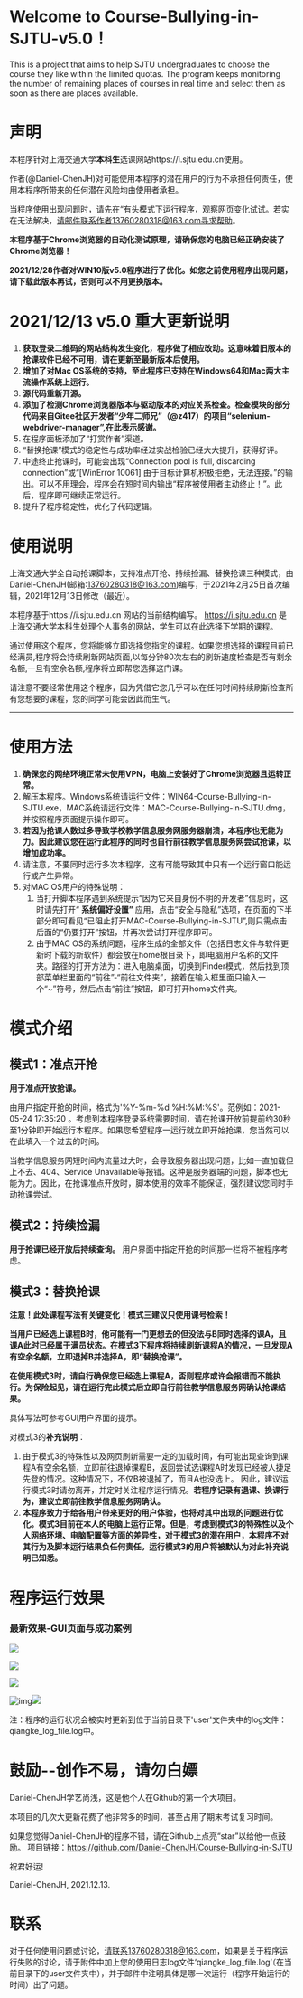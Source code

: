 # Welcome to Course-Bullying-in-SJTU-v5.0！

This is a project that aims to help SJTU undergraduates to choose the course they like within the limited quotas.
The program keeps monitoring the number of remaining places of courses in real time and select them as soon as there are places available.

# 声明

本程序针对上海交通大学**本科生**选课网站https://i.sjtu.edu.cn使用。

作者(@Daniel-ChenJH)对可能使用本程序的潜在用户的行为不承担任何责任，使用本程序所带来的任何潜在风险均由使用者承担。

当程序使用出现问题时，请先在“有头模式下运行程序，观察网页变化试试。若实在无法解决，请邮件联系作者13760280318@163.com寻求帮助。

**本程序基于Chrome浏览器的自动化测试原理，请确保您的电脑已经正确安装了Chrome浏览器！**

**2021/12/28作者对WIN10版v5.0程序进行了优化。如您之前使用程序出现问题，请下载此版本再试，否则可以不用更换版本。**

# 2021/12/13 v5.0 重大更新说明

1. **获取登录二维码的网站结构发生变化，程序做了相应改动。这意味着旧版本的抢课软件已经不可用，请在更新至最新版本后使用。**
2. **增加了对Mac OS系统的支持，至此程序已支持在Windows64和Mac两大主流操作系统上运行。**
3. **源代码重新开源。**
4. **添加了检测Chrome浏览器版本与驱动版本的对应关系检查。检查模块的部分代码来自Gitee社区开发者“少年二师兄”（@z417）的项目“selenium-webdriver-manager”,在此表示感谢。**
5. 在程序面板添加了“打赏作者”渠道。
6. “替换抢课”模式的稳定性与成功率经过实战检验已经大大提升，获得好评。
7. 中途终止抢课时，可能会出现“Connection pool is full, discarding connection”或“[WinError 10061] 由于目标计算机积极拒绝，无法连接。”的输出。可以不用理会，程序会在短时间内输出“程序被使用者主动终止！”。此后，程序即可继续正常运行。
8. 提升了程序稳定性，优化了代码逻辑。

# 使用说明

上海交通大学全自动抢课脚本，支持准点开抢、持续捡漏、替换抢课三种模式，由Daniel-ChenJH(邮箱:13760280318@163.com)编写，于2021年2月25日首次编辑，2021年12月13日修改（最近）。

本程序基于https://i.sjtu.edu.cn 网站的当前结构编写。 https://i.sjtu.edu.cn  是上海交通大学本科生处理个人事务的网站，学生可以在此选择下学期的课程。

通过使用这个程序，您将能够立即选择您指定的课程。如果您想选择的课程目前已经满员,程序将会持续刷新网站页面,以每分钟80次左右的刷新速度检查是否有剩余名额,一旦有空余名额,程序将立即帮您选择这门课。

请注意不要经常使用这个程序，因为凭借它您几乎可以在任何时间持续刷新检查所有您想要的课程，您的同学可能会因此而生气。

---

# 使用方法

1. **确保您的网络环境正常未使用VPN，电脑上安装好了Chrome浏览器且运转正常。**
2. 解压本程序。Windows系统请运行文件：WIN64-Course-Bullying-in-SJTU.exe，MAC系统请运行文件：MAC-Course-Bullying-in-SJTU.dmg，并按照程序页面提示操作即可。
3. **若因为抢课人数过多导致学校教学信息服务网服务器崩溃，本程序也无能为力。因此建议您在运行此程序的同时也自行前往教学信息服务网尝试抢课，以增加成功率。**
4. 请注意，不要同时运行多次本程序，这有可能导致其中只有一个运行窗口能运行或产生异常。
5. 对MAC OS用户的特殊说明：
   1. 当打开脚本程序遇到系统提示“因为它来自身份不明的开发者”信息时，这时请先打开“ **系统偏好设置”** 应用，点击“安全与隐私”选项，在页面的下半部分即可看见“已阻止打开MAC-Course-Bullying-in-SJTU”,则只需点击后面的“仍要打开”按钮，并再次尝试打开程序即可。
   2. 由于MAC OS的系统问题，程序生成的全部文件（包括日志文件与软件更新时下载的新软件）都会放在home根目录下，即电脑用户名称的文件夹。路径的打开方法为：进入电脑桌面，切换到Finder模式，然后找到顶部菜单栏里面的“前往”-“前往文件夹”，接着在输入框里面只输入一个“~”符号，然后点击“前往”按钮，即可打开home文件夹。

# 模式介绍

## 模式1：准点开抢

**用于准点开放抢课。**

由用户指定开抢的时间，格式为'%Y-%m-%d %H:%M:%S'。范例如：2021-05-24 17:35:20 。考虑到本程序登录系统需要时间，请在抢课开放前提前约30秒至1分钟即开始运行本程序。如果您希望程序一运行就立即开始抢课，您当然可以在此填入一个过去的时间。

当教学信息服务网短时间内流量过大时，会导致服务器出现问题，比如一直加载但上不去、404、Service Unavailable等报错。这种是服务器端的问题，脚本也无能为力。因此，在抢课准点开放时，脚本使用的效率不能保证，强烈建议您同时手动抢课尝试。

## 模式2：持续捡漏

**用于抢课已经开放后持续查询。** 用户界面中指定开抢的时间那一栏将不被程序考虑。

## 模式3：替换抢课

**注意！此处课程写法有关键变化！模式三建议只使用课号检索！**

**当用户已经选上课程B时，他可能有一门更想去的但没法与B同时选择的课A，且课A此时已经属于满员状态。在模式3下程序将持续刷新课程A的情况，一旦发现A有空余名额，立即退掉B并选择A，即“替换抢课”。**

**在使用模式3时，请自行确保您已经选上课程A，否则程序或许会报错而不能执行。为保险起见，请在运行完此模式后立即自行前往教学信息服务网确认抢课结果。**

具体写法可参考GUI用户界面的提示。

对模式3的**补充说明**：

1. 由于模式3的特殊性以及网页刷新需要一定的加载时间，有可能出现查询到课程A有空余名额，立即前往退掉课程B，返回尝试选课程A时发现已经被人捷足先登的情况。这种情况下，不仅B被退掉了，而且A也没选上。
   因此，建议运行模式3时请勿离开，并定时关注程序运行情况。**若程序记录有退课、换课行为，建议立即前往教学信息服务网确认。**
2. **本程序致力于给各用户带来更好的用户体验，也将对其中出现的问题进行优化。模式3目前在本人的电脑上运行正常。但是，考虑到模式3的特殊性以及个人网络环境、电脑配置等方面的差异性，对于模式3的潜在用户，本程序不对其行为及脚本运行结果负任何责任。运行模式3的用户将被默认为对此补充说明已知悉。**

# 程序运行效果

### 最新效果-GUI页面与成功案例

![](image/README/1631711937748.png)

![](image/README/1639450889068.png)

![](image/README/1639378558271.png)

![img](image/README/1640697022720.png)![](image/README/1640697055479.png)

注：程序的运行状况会被实时更新到位于当前目录下'user'文件夹中的log文件：qiangke_log_file.log中。

# 鼓励--创作不易，请勿白嫖

Daniel-ChenJH学艺尚浅，这是他个人在Github的第一个大项目。

本项目的几次大更新花费了他非常多的时间，甚至占用了期末考试复习时间。

如果您觉得Daniel-ChenJH的程序不错，请在Github上点亮“star”以给他一点鼓励。
项目链接：https://github.com/Daniel-ChenJH/Course-Bullying-in-SJTU

祝君好运!

Daniel-ChenJH,
2021.12.13.

# 联系

对于任何使用问题或讨论，请联系13760280318@163.com，如果是关于程序运行失败的讨论，请于附件中加上您的使用日志log文件‘qiangke_log_file.log‘（在当前目录下的user文件夹中），并于邮件中注明具体是哪一次运行（程序开始运行的时间）出了问题。
